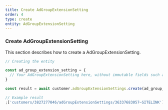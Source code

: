 ```yaml
---
title: Create AdGroupExtensionSetting
order: 4
type: create
entity: AdGroupExtensionSetting
---
```


### Create AdGroupExtensionSetting

This section describes how to create a AdGroupExtensionSetting.

```javascript
// Creating the entity

const ad_group_extension_setting = {
  // Your AdGroupExtensionSetting here, without immutable fields such as resource_name
}

const result = await customer.adGroupExtensionSettings.create(ad_group_extension_setting)
```

```javascript
// Example result
;['customers/3827277046/adGroupExtensionSettings/36337683057~SITELINK']
```
